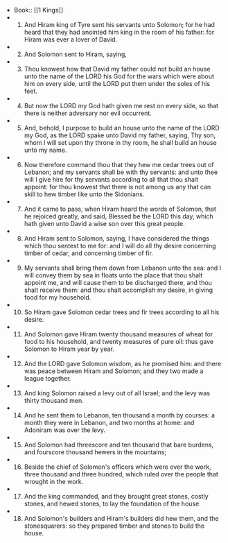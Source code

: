 - Book:: [[1 Kings]]
- 1. And Hiram king of Tyre sent his servants unto Solomon; for he had heard that they had anointed him king in the room of his father: for Hiram was ever a lover of David.
- 2. And Solomon sent to Hiram, saying,
- 3. Thou knowest how that David my father could not build an house unto the name of the LORD his God for the wars which were about him on every side, until the LORD put them under the soles of his feet.
- 4. But now the LORD my God hath given me rest on every side, so that there is neither adversary nor evil occurrent.
- 5. And, behold, I purpose to build an house unto the name of the LORD my God, as the LORD spake unto David my father, saying, Thy son, whom I will set upon thy throne in thy room, he shall build an house unto my name.
- 6. Now therefore command thou that they hew me cedar trees out of Lebanon; and my servants shall be with thy servants: and unto thee will I give hire for thy servants according to all that thou shalt appoint: for thou knowest that there is not among us any that can skill to hew timber like unto the Sidonians.
- 7. And it came to pass, when Hiram heard the words of Solomon, that he rejoiced greatly, and said, Blessed be the LORD this day, which hath given unto David a wise son over this great people.
- 8. And Hiram sent to Solomon, saying, I have considered the things which thou sentest to me for: and I will do all thy desire concerning timber of cedar, and concerning timber of fir.
- 9. My servants shall bring them down from Lebanon unto the sea: and I will convey them by sea in floats unto the place that thou shalt appoint me, and will cause them to be discharged there, and thou shalt receive them: and thou shalt accomplish my desire, in giving food for my household.
- 10. So Hiram gave Solomon cedar trees and fir trees according to all his desire.
- 11. And Solomon gave Hiram twenty thousand measures of wheat for food to his household, and twenty measures of pure oil: thus gave Solomon to Hiram year by year.
- 12. And the LORD gave Solomon wisdom, as he promised him: and there was peace between Hiram and Solomon; and they two made a league together.
- 13. And king Solomon raised a levy out of all Israel; and the levy was thirty thousand men.
- 14. And he sent them to Lebanon, ten thousand a month by courses: a month they were in Lebanon, and two months at home: and Adoniram was over the levy.
- 15. And Solomon had threescore and ten thousand that bare burdens, and fourscore thousand hewers in the mountains;
- 16. Beside the chief of Solomon's officers which were over the work, three thousand and three hundred, which ruled over the people that wrought in the work.
- 17. And the king commanded, and they brought great stones, costly stones, and hewed stones, to lay the foundation of the house.
- 18. And Solomon's builders and Hiram's builders did hew them, and the stonesquarers: so they prepared timber and stones to build the house.
